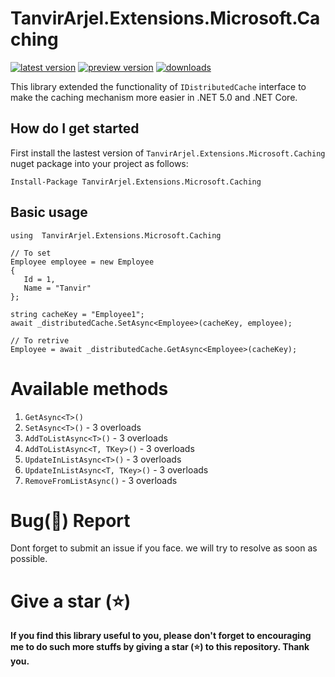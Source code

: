 # TanvirArjel.Extensions.Microsoft.Caching
[![latest version](https://img.shields.io/nuget/v/TanvirArjel.Extensions.Microsoft.Caching)](https://www.nuget.org/packages/TanvirArjel.Extensions.Microsoft.Caching) [![preview version](https://img.shields.io/nuget/vpre/TanvirArjel.Extensions.Microsoft.Caching)](https://www.nuget.org/packages/TanvirArjel.Extensions.Microsoft.Caching/absoluteLatest) [![downloads](https://img.shields.io/nuget/dt/TanvirArjel.Extensions.Microsoft.Caching)](https://www.nuget.org/packages/TanvirArjel.Extensions.Microsoft.Caching)

This library extended the functionality of `IDistributedCache` interface to make the caching mechanism more easier in .NET 5.0 and .NET Core.

## How do I get started

First install the lastest version of `TanvirArjel.Extensions.Microsoft.Caching` nuget package into your project as follows:

    Install-Package TanvirArjel.Extensions.Microsoft.Caching
    
## Basic usage

    using  TanvirArjel.Extensions.Microsoft.Caching
    
    // To set
    Employee employee = new Employee
    {
       Id = 1,
       Name = "Tanvir"
    };
    
    string cacheKey = "Employee1";
    await _distributedCache.SetAsync<Employee>(cacheKey, employee);
    
    // To retrive
    Employee = await _distributedCache.GetAsync<Employee>(cacheKey);
    
# Available methods
  1. `GetAsync<T>()`
  2. `SetAsync<T>()` - 3 overloads
  3. `AddToListAsync<T>()` - 3 overloads
  4. `AddToListAsync<T, TKey>()` - 3 overloads
  5. `UpdateInListAsync<T>()` - 3 overloads
  6. `UpdateInListAsync<T, TKey>()` - 3 overloads
  7. `RemoveFromListAsync()` - 3 overloads
  
  
# Bug(🐞) Report

   Dont forget to submit an issue if you face. we will try to resolve as soon as possible.
   
# Give a star (⭐)
   
   **If you find this library useful to you, please don't forget to encouraging me to do such more stuffs by giving a star (⭐) to this repository. Thank you.**
